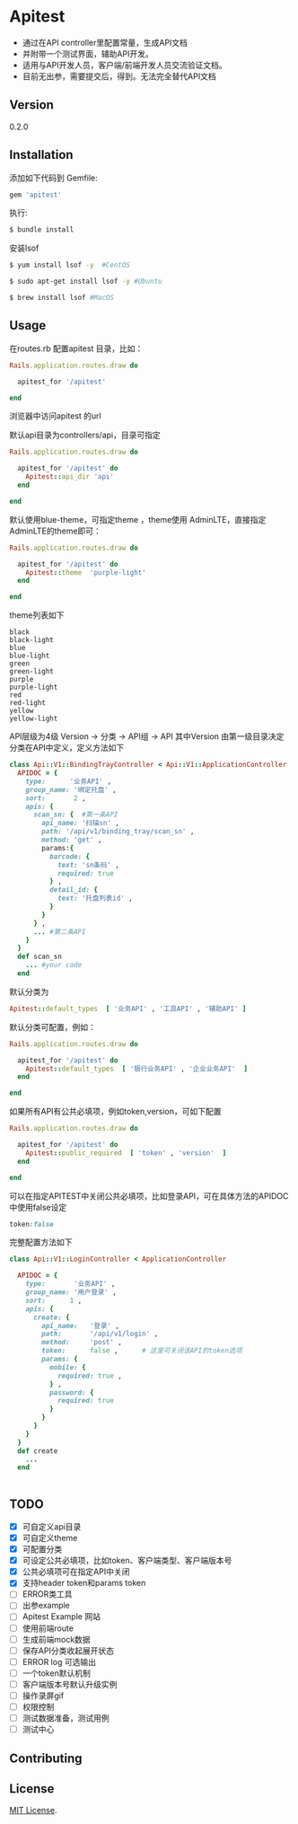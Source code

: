 # Apitest
- 通过在API controller里配置常量，生成API文档
- 并附带一个测试界面，辅助API开发。
- 适用与API开发人员，客户端/前端开发人员交流验证文档。
- 目前无出参，需要提交后，得到。无法完全替代API文档

## Version 
0.2.0

## Installation
添加如下代码到 Gemfile:

```ruby
gem 'apitest'
```

执行:
```bash
$ bundle install
```

安装lsof


```bash
$ yum install lsof -y  #CentOS
```

```bash
$ sudo apt-get install lsof -y #Ubuntu
```

```bash
$ brew install lsof #MacOS
```

## Usage

在routes.rb 配置apitest 目录，比如：

```ruby
Rails.application.routes.draw do

  apitest_for '/apitest'

end
```

浏览器中访问apitest 的url

默认api目录为controllers/api，目录可指定

```ruby
Rails.application.routes.draw do

  apitest_for '/apitest' do 
    Apitest::api_dir 'api'
  end 

end
```

默认使用blue-theme，可指定theme ，theme使用 AdminLTE，直接指定AdminLTE的theme即可：

``` ruby
Rails.application.routes.draw do

  apitest_for '/apitest' do 
    Apitest::theme  'purple-light'
  end

end
```
theme列表如下
```
black
black-light
blue
blue-light
green
green-light
purple
purple-light
red
red-light
yellow
yellow-light
```

API层级为4级
Version -> 分类 -> API组 -> API
其中Version 由第一级目录决定
分类在API中定义，定义方法如下

```ruby
class Api::V1::BindingTrayController < Api::V1::ApplicationController
  APIDOC = {
    type:      '业务API' ,
    group_name: '绑定托盘' ,
    sort:       2 ,
    apis: {
      scan_sn: {  #第一条API
        api_name: '扫描sn' ,
        path: '/api/v1/binding_tray/scan_sn' ,
        method: 'get' ,
        params:{
          barcode: {
            text: 'sn条码' ,
            required: true 
          } , 
          detail_id: {
            text: '托盘列表id' ,
          }
        }
      } ,
      ... #第二条API
    }
  }
  def scan_sn
    ... #your code
  end
```

默认分类为
```ruby
Apitest::default_types  [ '业务API' , '工具API' , '辅助API' ]
```
默认分类可配置，例如：

```ruby
Rails.application.routes.draw do

  apitest_for '/apitest' do 
    Apitest::default_types  [ '银行业务API' , '企业业务API'  ]
  end

end
```

如果所有API有公共必填项，例如token,version，可如下配置

```ruby
Rails.application.routes.draw do

  apitest_for '/apitest' do 
    Apitest::public_required  [ 'token' , 'version'  ]
  end

end
```

可以在指定APITEST中关闭公共必填项，比如登录API，可在具体方法的APIDOC中使用false设定

```ruby
token:false
```

完整配置方法如下
```ruby
class Api::V1::LoginController < ApplicationController

  APIDOC = {
    type:       '业务API' , 
    group_name: '用户登录' ,
    sort:      1 ,
    apis: {
      create: {
        api_name:   '登录' ,
        path:       '/api/v1/login' ,
        method:     'post' ,
        token:      false ,      # 这里可关闭该API的token选项
        params: {
          mobile: {
            required: true ,
          } ,
          password: {
            required: true
          }
        }
      } 
    }
  }
  def create
    ...
  end
  
```








## TODO
- [x] 可自定义api目录
- [x] 可自定义theme
- [x] 可配置分类
- [x] 可设定公共必填项，比如token、客户端类型、客户端版本号
- [x] 公共必填项可在指定API中关闭
- [x] 支持header token和params token
- [ ] ERROR类工具
- [ ] 出参example
- [ ] Apitest Example 网站
- [ ] 使用前端route
- [ ] 生成前端mock数据
- [ ] 保存API分类收起展开状态
- [ ] ERROR log 可选输出
- [ ] 一个token默认机制
- [ ] 客户端版本号默认升级实例
- [ ] 操作录屏gif
- [ ] 权限控制
- [ ] 测试数据准备，测试用例
- [ ] 测试中心

## Contributing


## License
[MIT License](http://opensource.org/licenses/MIT).